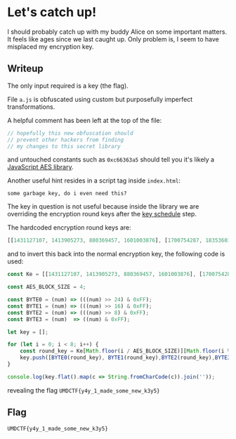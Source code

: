 # Let's catch up!

I should probably catch up with my buddy Alice on some important matters. It feels like ages since we last caught up. Only problem is, I seem to have misplaced my encryption key.

## Writeup

The only input required is a key (the flag).

File `a.js` is obfuscated using custom but purposefully imperfect transformations.

A helpful comment has been left at the top of the file:
```js
// hopefully this new obfuscation should
// prevent other hackers from finding
// my changes to this secret library
```

and untouched constants such as `0xc66363a5` should tell you it's likely a [JavaScript AES library](https://github.com/ricmoo/aes-js).

Another useful hint resides in a script tag inside `index.html`: 

`some garbage key, do i even need this?`

The key in question is not useful because inside the library we are overriding the encryption round keys after the [key schedule](https://en.wikipedia.org/wiki/AES_key_schedule) step.

The hardcoded encryption round keys are:

```js
[[1431127107, 1413905273, 880369457, 1601003876], [1700754287, 1835360110, 1702322027, 863581565], [-488916096, -1231175431, -2098946104, -578158932], [-1527199490, -912418928, -1393899269, -1617691258], [1016069979, -1978515550, 150380650, -713072954], [-1490382774, 1857488858, -1034039519, 1573794471], [-1280531689, 968793269, 826817759, -466132455], [-827311458, -1610138300, 1650127461, 1066713282], [-1726577054, -1599595817, -1847581176, 1977041937], [1404969244, -205972392, -1847333315, -1367920897], [2082967686, -594572719, 1299164249, 951642184], [1423096398, -1486117354, 914901035, -1728092460], [1242880192, -1768205679, -604700984, -481552768], [1174142339, -493855851, -736619586, 1290237290], [-1635132695, 135432312, -739871056, 816472112]]
```

and to invert this back into the normal encryption key, the following code is used:

```js
const Ke = [[1431127107, 1413905273, 880369457, 1601003876], [1700754287, 1835360110, 1702322027, 863581565], [-488916096, -1231175431, -2098946104, -578158932], [-1527199490, -912418928, -1393899269, -1617691258], [1016069979, -1978515550, 150380650, -713072954], [-1490382774, 1857488858, -1034039519, 1573794471], [-1280531689, 968793269, 826817759, -466132455], [-827311458, -1610138300, 1650127461, 1066713282], [-1726577054, -1599595817, -1847581176, 1977041937], [1404969244, -205972392, -1847333315, -1367920897], [2082967686, -594572719, 1299164249, 951642184], [1423096398, -1486117354, 914901035, -1728092460], [1242880192, -1768205679, -604700984, -481552768], [1174142339, -493855851, -736619586, 1290237290], [-1635132695, 135432312, -739871056, 816472112]];

const AES_BLOCK_SIZE = 4;

const BYTE0 = (num) => (((num) >> 24) & 0xFF);
const BYTE1 = (num) => (((num) >> 16) & 0xFF);
const BYTE2 = (num) => (((num) >> 8) & 0xFF);
const BYTE3 = (num)  => ((num) & 0xFF);

let key = [];

for (let i = 0; i < 8; i++) {
    const round_key = Ke[Math.floor(i / AES_BLOCK_SIZE)][Math.floor(i % AES_BLOCK_SIZE)];
    key.push([BYTE0(round_key), BYTE1(round_key),BYTE2(round_key),BYTE3(round_key)]);
}

console.log(key.flat().map(c => String.fromCharCode(c)).join(''));
```

revealing the flag `UMDCTF{y4y_1_made_some_new_k3y5}`

## Flag
`UMDCTF{y4y_1_made_some_new_k3y5}`
